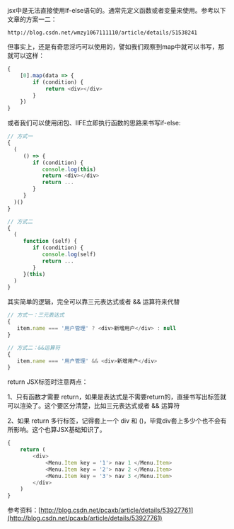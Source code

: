 jsx中是无法直接使用If-else语句的。通常先定义函数或者变量来使用。参考以下文章的方案一二：

```
http://blog.csdn.net/wmzy1067111110/article/details/51538241
```

但事实上，还是有奇思淫巧可以使用的，譬如我们观察到map中就可以书写，那就可以这样：

```js
{
    [0].map(data => {
        if (condition) { 
            return <div></div>
        }
    })
}
```

或者我们可以使用闭包、IIFE立即执行函数的思路来书写if-else:

```js
// 方式一
{
  (
     () => {
        if (condition) { 
           console.log(this)
           return <div></div>
           return ...
        }
     }
  )()
}

// 方式二
{
  (
     function (self) {
        if (condition) { 
           console.log(self)
           return ...
        }
     }(this)
  )
}
```

其实简单的逻辑，完全可以靠三元表达式或者 && 运算符来代替

```js
// 方式一：三元表达式
{
   item.name === '用户管理' ? <div>新增用户</div> : null   
}

// 方式二：&&运算符
{
   item.name === '用户管理' && <div>新增用户</div> 
}
```

return JSX标签时注意两点：

1、只有函数才需要 return，如果是表达式是不需要return的，直接书写出标签就可以渲染了。这个要区分清楚，比如三元表达式或者 && 运算符

2、如果 return 多行标签，记得套上一个 div 和 \(\)，毕竟div套上多少个也不会有所影响。这个也算JSX基础知识了。

```js
{
    return (
        <div>
            <Menu.Item key = '1'> nav 1 </Menu.Item>
            <Menu.Item key = '2'> nav 2 </Menu.Item>
            <Menu.Item key = '3'> nav 3 </Menu.Item>
        </div>
    )
}
```

参考资料：[http://blog.csdn.net/pcaxb/article/details/53927761](http://blog.csdn.net/pcaxb/article/details/53927761)

